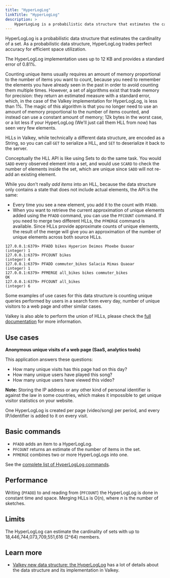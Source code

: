 ```yaml
---
title: "HyperLogLog"
linkTitle: "HyperLogLog"
description: >
    HyperLogLog is a probabilistic data structure that estimates the cardinality of a set.
---
```


HyperLogLog is a probabilistic data structure that estimates the cardinality of a set. As a probabilistic data structure, HyperLogLog trades perfect accuracy for efficient space utilization.

The HyperLogLog implementation uses up to 12 KB and provides a standard error of 0.81%.

Counting unique items usually requires an amount of memory
proportional to the number of items you want to count, because you need
to remember the elements you have already seen in the past in order to avoid
counting them multiple times. However, a set of algorithms exist that trade 
memory for precision: they return an estimated measure with a standard error, 
which, in the case of the Valkey implementation for HyperLogLog, is less than 1%.
The magic of this algorithm is that you no longer need to use an amount of memory
proportional to the number of items counted, and instead can use a
constant amount of memory; 12k bytes in the worst case, or a lot less if your
HyperLogLog (We'll just call them HLL from now) has seen very few elements.

HLLs in Valkey, while technically a different data structure, are encoded
as a String, so you can call `GET` to serialize a HLL, and `SET`
to deserialize it back to the server.

Conceptually the HLL API is like using Sets to do the same task. You would
`SADD` every observed element into a set, and would use `SCARD` to check the
number of elements inside the set, which are unique since `SADD` will not
re-add an existing element.

While you don't really *add items* into an HLL, because the data structure
only contains a state that does not include actual elements, the API is the
same:

* Every time you see a new element, you add it to the count with `PFADD`.
* When you want to retrieve the current approximation of unique elements added using the `PFADD` command, you can use the `PFCOUNT` command. If you need to merge two different HLLs, the `PFMERGE` command is available. Since HLLs provide approximate counts of unique elements, the result of the merge will give you an approximation of the number of unique elements across both source HLLs.

```
127.0.0.1:6379> PFADD bikes Hyperion Deimos Phoebe Quaoar
(integer) 1
127.0.0.1:6379> PFCOUNT bikes
(integer) 4
127.0.0.1:6379> PFADD commuter_bikes Salacia Mimas Quaoar
(integer) 1
127.0.0.1:6379> PFMERGE all_bikes bikes commuter_bikes
OK
127.0.0.1:6379> PFCOUNT all_bikes
(integer) 6
```

Some examples of use cases for this data structure is counting unique queries
performed by users in a search form every day, number of unique visitors to a web page and other similar cases.

Valkey is also able to perform the union of HLLs, please check the
[full documentation](../commands/#hyperloglog) for more information.

## Use cases

**Anonymous unique visits of a web page (SaaS, analytics tools)** 

This application answers these questions: 

- How many unique visits has this page had on this day? 
- How many unique users have played this song? 
- How many unique users have viewed this video? 

**Note:**
Storing the IP address or any other kind of personal identifier is against the law in some countries, which makes it impossible to get unique visitor statistics on your website.

One HyperLogLog is created per page (video/song) per period, and every IP/identifier is added to it on every visit.

## Basic commands

* `PFADD` adds an item to a HyperLogLog.
* `PFCOUNT` returns an estimate of the number of items in the set.
* `PFMERGE` combines two or more HyperLogLogs into one.

See the [complete list of HyperLogLog commands](../commands/#hyperloglog).

## Performance

Writing (`PFADD`) to and reading from (`PFCOUNT`) the HyperLogLog is done in constant time and space.
Merging HLLs is O(n), where _n_ is the number of sketches.

## Limits

The HyperLogLog can estimate the cardinality of sets with up to 18,446,744,073,709,551,616 (2^64) members.

## Learn more

* [Valkey new data structure: the HyperLogLog](http://antirez.com/news/75) has a lot of details about the data structure and its implementation in Valkey.
